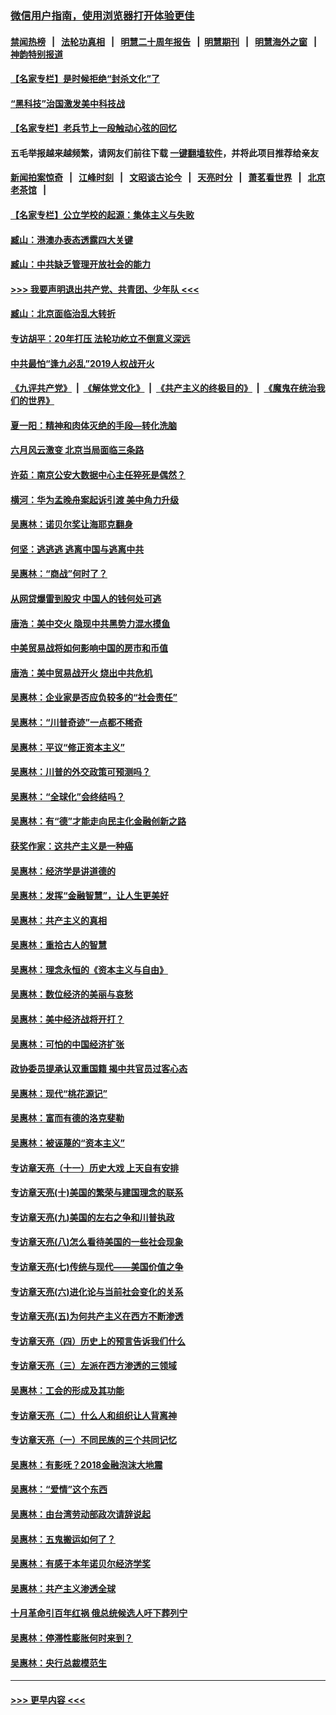 ### [微信用户指南，使用浏览器打开体验更佳](https://github.com/gfw-breaker/banned-news1/blob/master/indexes/wechat-guide.md?t=0)
#### [禁闻热榜](热点新闻.md?t=0)  &nbsp;&nbsp;|&nbsp;&nbsp; [法轮功真相](https://github.com/gfw-breaker/truth/blob/master/README.md?t=0) &nbsp;&nbsp;|&nbsp;&nbsp; [明慧二十周年报告](https://github.com/gfw-breaker/mh-reports/blob/master/README.md?t=0) &nbsp;&nbsp;|&nbsp;&nbsp;[明慧期刊](https://github.com/gfw-breaker/mh-qikan) &nbsp;&nbsp;|&nbsp;&nbsp; [明慧海外之窗](https://github.com/gfw-breaker/mh-news/blob/master/README.md?t=0) &nbsp;&nbsp;|&nbsp;&nbsp; [神韵特别报道](https://github.com/gfw-breaker/mh-news/blob/master/shenyun.md?t=0)
#### [【名家专栏】是时候拒绝“封杀文化”了](../pages/nsc423/n11814093.md?t=02170622) 
#### [“黑科技”治国激发美中科技战](../pages/nsc423/n11638056.md?t=02170622) 
#### [【名家专栏】老兵节上一段触动心弦的回忆](../pages/nsc423/n11646016.md?t=02170622) 
#### 五毛举报越来越频繁，请网友们前往下载 [一键翻墙软件](https://github.com/gfw-breaker/ssr-accounts)，并将此项目推荐给亲友
#### [新闻拍案惊奇](https://github.com/gfw-breaker/banned-news1/blob/master/pages/link4.md) &nbsp;&nbsp;|&nbsp;&nbsp; [江峰时刻](https://github.com/gfw-breaker/banned-news1/blob/master/pages/link4.md) &nbsp;&nbsp;|&nbsp;&nbsp; [文昭谈古论今](https://github.com/gfw-breaker/banned-news1/blob/master/pages/link4.md) &nbsp;&nbsp;|&nbsp;&nbsp; [天亮时分](https://github.com/gfw-breaker/banned-news1/blob/master/pages/link4.md) &nbsp;&nbsp;|&nbsp;&nbsp; [萧茗看世界](https://github.com/gfw-breaker/banned-news1/blob/master/pages/link4.md) &nbsp;&nbsp;|&nbsp;&nbsp; [北京老茶馆](https://github.com/gfw-breaker/banned-news1/blob/master/pages/link4.md) &nbsp;&nbsp;|&nbsp;&nbsp; 
#### [【名家专栏】公立学校的起源：集体主义与失败](../pages/nsc423/n11601833.md?t=02170622) 
#### [臧山：港澳办表态透露四大关键](../pages/nsc423/n11421628.md?t=02170622) 
#### [臧山：中共缺乏管理开放社会的能力](../pages/nsc423/n11407457.md?t=02170622) 
#### [>>> 我要声明退出共产党、共青团、少年队 <<<](https://github.com/begood0513/goodnews/blob/master/quit/letter.md) 
#### [臧山：北京面临治乱大转折](../pages/nsc423/n11406895.md?t=02170622) 
#### [专访胡平：20年打压 法轮功屹立不倒意义深远](../pages/nsc423/n11398800.md?t=02170622) 
#### [中共最怕“逢九必乱”2019人权战开火](../pages/nsc423/n11385248.md?t=02170622) 
#### [《九评共产党》](https://github.com/begood0513/9ping.md/blob/master/README.md) &nbsp;|&nbsp; [《解体党文化》](../../../../jtdwh.md/blob/master/README.md)  &nbsp;|&nbsp; [《共产主义的终极目的》](../../../../gczydzjmd.md/blob/master/README.md) &nbsp;|&nbsp; [《魔鬼在统治我们的世界》](../../../../mgztzwmdsj.md/blob/master/README.md) 
#### [夏一阳：精神和肉体灭绝的手段—转化洗脑](../pages/nsc423/n11368250.md?t=02170622) 
#### [六月风云激变 北京当局面临三条路](../pages/nsc423/n11313668.md?t=02170622) 
#### [许茹：南京公安大数据中心主任猝死是偶然？](../pages/nsc423/n11064744.md?t=02170622) 
#### [横河：华为孟晚舟案起诉引渡 美中角力升级](../pages/nsc423/n11027230.md?t=02170622) 
#### [吴惠林：诺贝尔奖让海耶克翻身](../pages/nsc423/n10890049.md?t=02170622) 
#### [何坚：逃逃逃 逃离中国与逃离中共](../pages/nsc423/n10592891.md?t=02170622) 
#### [吴惠林：“商战”何时了？](../pages/nsc423/n10573558.md?t=02170622) 
#### [从网贷爆雷到股灾 中国人的钱何处可逃](../pages/nsc423/n10572800.md?t=02170622) 
#### [唐浩：美中交火 隐现中共黑势力混水摸鱼](../pages/nsc423/n10544040.md?t=02170622) 
#### [中美贸易战将如何影响中国的房市和币值](../pages/nsc423/n10543697.md?t=02170622) 
#### [唐浩：美中贸易战开火 烧出中共危机](../pages/nsc423/n10540126.md?t=02170622) 
#### [吴惠林：企业家是否应负较多的“社会责任”](../pages/nsc423/n10535022.md?t=02170622) 
#### [吴惠林：“川普奇迹”一点都不稀奇](../pages/nsc423/n10512808.md?t=02170622) 
#### [吴惠林：平议“修正资本主义”](../pages/nsc423/n10495724.md?t=02170622) 
#### [吴惠林：川普的外交政策可预测吗？](../pages/nsc423/n10462387.md?t=02170622) 
#### [吴惠林：“全球化”会终结吗？](../pages/nsc423/n10452838.md?t=02170622) 
#### [吴惠林：有“德”才能走向民主化金融创新之路](../pages/nsc423/n10432292.md?t=02170622) 
#### [获奖作家：这共产主义是一种癌](../pages/nsc423/n10431541.md?t=02170622) 
#### [吴惠林：经济学是讲道德的](../pages/nsc423/n10398014.md?t=02170622) 
#### [吴惠林：发挥“金融智慧”，让人生更美好](../pages/nsc423/n10375019.md?t=02170622) 
#### [吴惠林：共产主义的真相](../pages/nsc423/n10351394.md?t=02170622) 
#### [吴惠林：重拾古人的智慧](../pages/nsc423/n10337691.md?t=02170622) 
#### [吴惠林：理念永恒的《资本主义与自由》](../pages/nsc423/n10316274.md?t=02170622) 
#### [吴惠林：数位经济的美丽与哀愁](../pages/nsc423/n10292946.md?t=02170622) 
#### [吴惠林：美中经济战将开打？](../pages/nsc423/n10258825.md?t=02170622) 
#### [吴惠林：可怕的中国经济扩张](../pages/nsc423/n10219147.md?t=02170622) 
#### [政协委员提承认双重国籍 揭中共官员过客心态](../pages/nsc423/n10208809.md?t=02170622) 
#### [吴惠林：现代“桃花源记”](../pages/nsc423/n10185234.md?t=02170622) 
#### [吴惠林：富而有德的洛克斐勒](../pages/nsc423/n10142264.md?t=02170622) 
#### [吴惠林：被诬蔑的“资本主义”](../pages/nsc423/n10124816.md?t=02170622) 
#### [专访章天亮（十一）历史大戏 上天自有安排](../pages/nsc423/n10094905.md?t=02170622) 
#### [专访章天亮(十)美国的繁荣与建国理念的联系](../pages/nsc423/n10094899.md?t=02170622) 
#### [专访章天亮(九)美国的左右之争和川普执政](../pages/nsc423/n10094889.md?t=02170622) 
#### [专访章天亮(八)怎么看待美国的一些社会现象](../pages/nsc423/n10094857.md?t=02170622) 
#### [专访章天亮(七)传统与现代——美国价值之争](../pages/nsc423/n10093140.md?t=02170622) 
#### [专访章天亮(六)进化论与当前社会变化的关系](../pages/nsc423/n10092036.md?t=02170622) 
#### [专访章天亮(五)为何共产主义在西方不断渗透](../pages/nsc423/n10083620.md?t=02170622) 
#### [专访章天亮（四）历史上的预言告诉我们什么](../pages/nsc423/n10083606.md?t=02170622) 
#### [专访章天亮（三）左派在西方渗透的三领域](../pages/nsc423/n10081115.md?t=02170622) 
#### [吴惠林：工会的形成及其功能](../pages/nsc423/n10080633.md?t=02170622) 
#### [专访章天亮（二）什么人和组织让人背离神](../pages/nsc423/n10076637.md?t=02170622) 
#### [专访章天亮（一）不同民族的三个共同记忆](../pages/nsc423/n10074188.md?t=02170622) 
#### [吴惠林：有影呒？2018金融泡沫大地震](../pages/nsc423/n10040534.md?t=02170622) 
#### [吴惠林：“爱情”这个东西](../pages/nsc423/n10019423.md?t=02170622) 
#### [吴惠林：由台湾劳动部政次请辞说起](../pages/nsc423/n9979679.md?t=02170622) 
#### [吴惠林：五鬼搬运如何了？](../pages/nsc423/n9925338.md?t=02170622) 
#### [吴惠林：有感于本年诺贝尔经济学奖](../pages/nsc423/n9871883.md?t=02170622) 
#### [吴惠林：共产主义渗透全球](../pages/nsc423/n9812748.md?t=02170622) 
#### [十月革命引百年红祸 俄总统候选人吁下葬列宁](../pages/nsc423/n9810182.md?t=02170622) 
#### [吴惠林：停滞性膨胀何时来到？](../pages/nsc423/n9764136.md?t=02170622) 
#### [吴惠林：央行总裁模范生](../pages/nsc423/n9728134.md?t=02170622) 

----
#### [ >>> 更早内容 <<< ](../indexes/nsc423-earlier.md)
